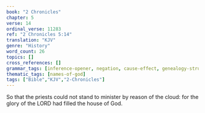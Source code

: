 ```yaml
---
book: "2 Chronicles"
chapter: 5
verse: 14
ordinal_verse: 11283
ref: "2 Chronicles 5:14"
translation: "KJV"
genre: "History"
word_count: 26
topics: []
cross_references: []
grammar_tags: [inference-opener, negation, cause-effect, genealogy-structure]
thematic_tags: [names-of-god]
tags: ["Bible","KJV","2-Chronicles"]
---
```

So that the priests could not stand to minister by reason of the cloud: for the glory of the LORD had filled the house of God.
